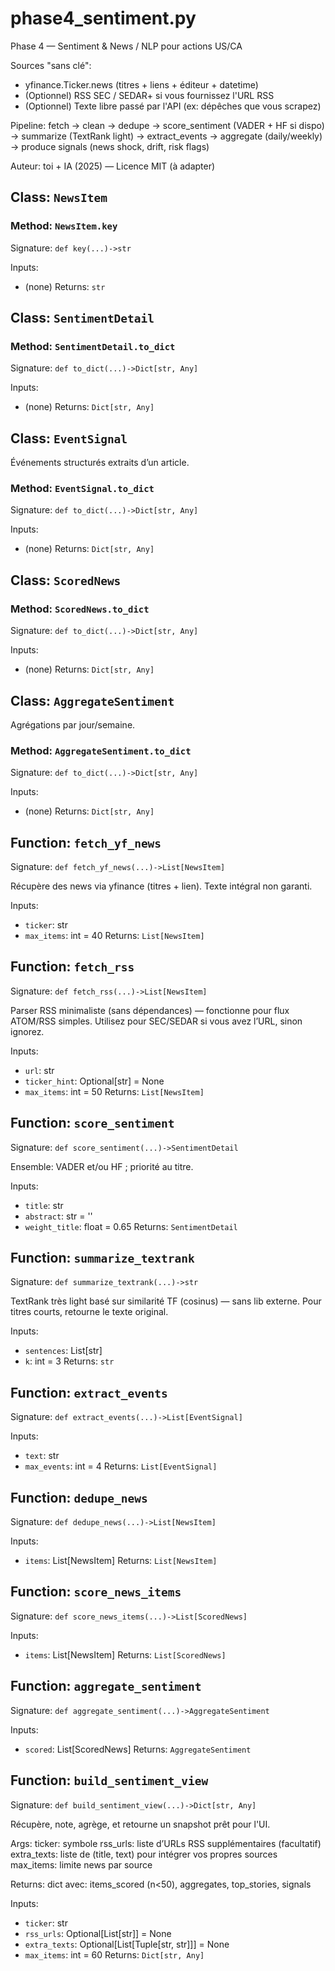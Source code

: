 # phase4_sentiment.py

Phase 4 — Sentiment & News / NLP pour actions US/CA

Sources "sans clé":
  - yfinance.Ticker.news  (titres + liens + éditeur + datetime)
  - (Optionnel) RSS SEC / SEDAR+ si vous fournissez l'URL RSS
  - (Optionnel) Texte libre passé par l'API (ex: dépêches que vous scrapez)

Pipeline:
  fetch -> clean -> dedupe -> score_sentiment (VADER + HF si dispo) ->
  summarize (TextRank light) -> extract_events -> aggregate (daily/weekly) ->
  produce signals (news shock, drift, risk flags)

Auteur: toi + IA (2025) — Licence MIT (à adapter)

## Class: `NewsItem`

### Method: `NewsItem.key`

Signature: `def key(...)->str`

Inputs:
- (none)
Returns: `str`

## Class: `SentimentDetail`

### Method: `SentimentDetail.to_dict`

Signature: `def to_dict(...)->Dict[str, Any]`

Inputs:
- (none)
Returns: `Dict[str, Any]`

## Class: `EventSignal`

Événements structurés extraits d’un article.

### Method: `EventSignal.to_dict`

Signature: `def to_dict(...)->Dict[str, Any]`

Inputs:
- (none)
Returns: `Dict[str, Any]`

## Class: `ScoredNews`

### Method: `ScoredNews.to_dict`

Signature: `def to_dict(...)->Dict[str, Any]`

Inputs:
- (none)
Returns: `Dict[str, Any]`

## Class: `AggregateSentiment`

Agrégations par jour/semaine.

### Method: `AggregateSentiment.to_dict`

Signature: `def to_dict(...)->Dict[str, Any]`

Inputs:
- (none)
Returns: `Dict[str, Any]`

## Function: `fetch_yf_news`

Signature: `def fetch_yf_news(...)->List[NewsItem]`

Récupère des news via yfinance (titres + lien). Texte intégral non garanti.

Inputs:
- `ticker`: str
- `max_items`: int = 40
Returns: `List[NewsItem]`

## Function: `fetch_rss`

Signature: `def fetch_rss(...)->List[NewsItem]`

Parser RSS minimaliste (sans dépendances) — fonctionne pour flux ATOM/RSS simples.
Utilisez pour SEC/SEDAR si vous avez l’URL, sinon ignorez.

Inputs:
- `url`: str
- `ticker_hint`: Optional[str] = None
- `max_items`: int = 50
Returns: `List[NewsItem]`

## Function: `score_sentiment`

Signature: `def score_sentiment(...)->SentimentDetail`

Ensemble: VADER et/ou HF ; priorité au titre.

Inputs:
- `title`: str
- `abstract`: str = ''
- `weight_title`: float = 0.65
Returns: `SentimentDetail`

## Function: `summarize_textrank`

Signature: `def summarize_textrank(...)->str`

TextRank très light basé sur similarité TF (cosinus) — sans lib externe.
Pour titres courts, retourne le texte original.

Inputs:
- `sentences`: List[str]
- `k`: int = 3
Returns: `str`

## Function: `extract_events`

Signature: `def extract_events(...)->List[EventSignal]`

Inputs:
- `text`: str
- `max_events`: int = 4
Returns: `List[EventSignal]`

## Function: `dedupe_news`

Signature: `def dedupe_news(...)->List[NewsItem]`

Inputs:
- `items`: List[NewsItem]
Returns: `List[NewsItem]`

## Function: `score_news_items`

Signature: `def score_news_items(...)->List[ScoredNews]`

Inputs:
- `items`: List[NewsItem]
Returns: `List[ScoredNews]`

## Function: `aggregate_sentiment`

Signature: `def aggregate_sentiment(...)->AggregateSentiment`

Inputs:
- `scored`: List[ScoredNews]
Returns: `AggregateSentiment`

## Function: `build_sentiment_view`

Signature: `def build_sentiment_view(...)->Dict[str, Any]`

Récupère, note, agrège, et retourne un snapshot prêt pour l'UI.

Args:
  ticker: symbole
  rss_urls: liste d’URLs RSS supplémentaires (facultatif)
  extra_texts: liste de (title, text) pour intégrer vos propres sources
  max_items: limite news par source

Returns:
  dict avec: items_scored (n<50), aggregates, top_stories, signals

Inputs:
- `ticker`: str
- `rss_urls`: Optional[List[str]] = None
- `extra_texts`: Optional[List[Tuple[str, str]]] = None
- `max_items`: int = 60
Returns: `Dict[str, Any]`
